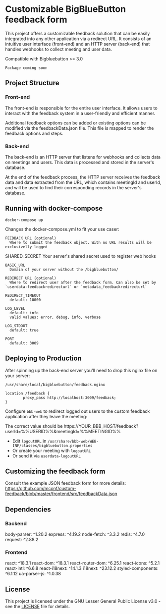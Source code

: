 # Customizable BigBlueButton feedback form

This project offers a customizable feedback solution that can be easily integrated into any other application via a redirect URL. It consists of an intuitive user interface (front-end) and an HTTP server (back-end) that handles webhooks to collect meeting and user data.

Compatible with Bigbluebutton >= 3.0

    Package coming soon

## Project Structure

### Front-end

The front-end is responsible for the entire user interface. It allows users to interact with the feedback system in a user-friendly and efficient manner.

Additional feedback options can be added or existing options can be modified via the feedbackData.json file. This file is mapped to render the feedback options and steps.

### Back-end

The back-end is an HTTP server that listens for webhooks and collects data on meetings and users. This data is processed and stored in the server's database.

At the end of the feedback process, the HTTP server receives the feedback data and data extracted from the URL, which contains meetingId and userId, and will be used to find their corresponding records in the server's database.

## Running with docker-compose

    docker-compose up

Changes the docker-compose.yml to fit your use caser:

    FEEDBACK_URL (optional)
      Where to submit the feedback object. With no URL results will be exclusivelly logged

   SHARED_SECRET
     Your server's shared secret used to register web hooks

    BASIC_URL
      Domain of your server without the /bigbluebutton/

    REDIRECT_URL (optional)
      Where to redirect user after the feedback form. Can also be set by `userdata-feedbackredirecturl` or `metadata_feedbackredirecturl`

    REDIRECT_TIMEOUT
      default: 10000

    LOG_LEVEL
      default: info
      valid values: error, debug, info, verbose

    LOG_STDOUT
      default: true

    PORT
      default: 3009

## Deploying to Production

After spinning up the back-end server you'll need to drop this nginx file on your server:

```
/usr/share/local/bigbluebutton/feedback.nginx

location /feedback {
        proxy_pass http://localhost:3009/feedback;
}
```

Configure `bbb-web` to redirect logged out users to the custom feedback application after they leave the meeting:

The correct value should be https://YOUR_BBB_HOST/feedback?userId=%%USERID%%&meetingId=%%MEETINGID%%

* Edit `logoutURL` in `/usr/share/bbb-web/WEB-INF/classes/bigbluebutton.properties`
* Or create your meeting with `logoutURL`
* Or send it via `userdata-logoutURL`

## Customizing the feedback form

Consult the example JSON feedback form for more details: https://github.com/mconf/custom-feedback/blob/master/frontend/src/feedbackData.json

## Dependencies

### Backend
body-parser: ^1.20.2
express: ^4.19.2
node-fetch: ^3.3.2
redis: ^4.7.0
request: ^2.88.2
### Frontend
react: ^18.3.1
react-dom: ^18.3.1
react-router-dom: ^6.25.1
react-icons: ^5.2.1
react-intl: ^6.6.8
react-i18next: ^14.1.3
i18next: ^23.12.2
styled-components: ^6.1.12
ua-parser-js: ^1.0.38

## License
This project is licensed under the GNU Lesser General Public License v3.0 - see the [LICENSE](./LICENSE) file for details.
